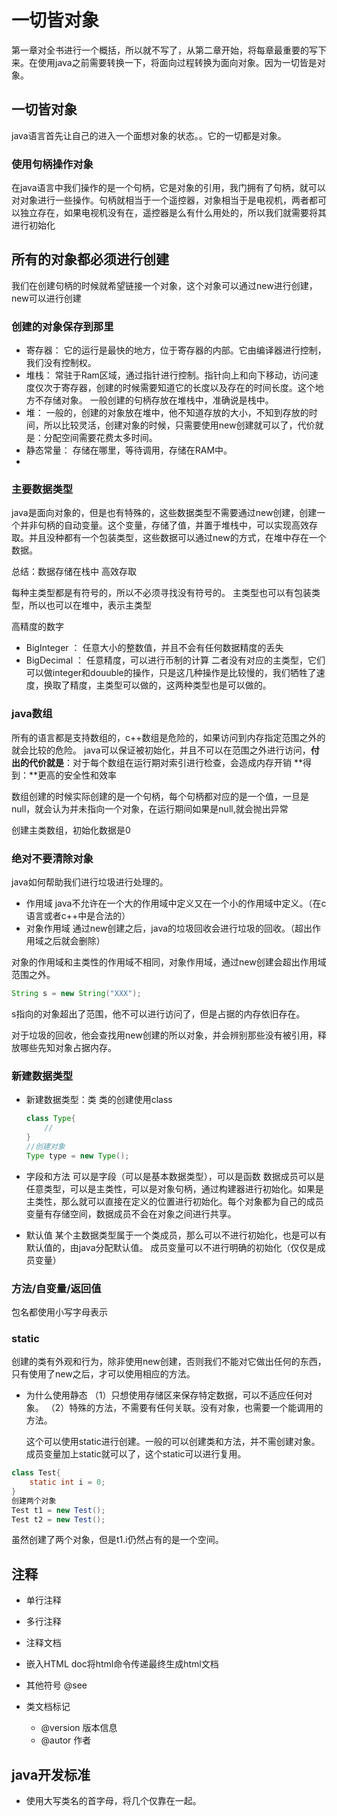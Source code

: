 # 一切皆对象

第一章对全书进行一个概括，所以就不写了，从第二章开始，将每章最重要的写下来。在使用java之前需要转换一下，将面向过程转换为面向对象。因为一切皆是对象。

## 一切皆对象

java语言首先让自己的进入一个面想对象的状态。。它的一切都是对象。

### 使用句柄操作对象

在java语言中我们操作的是一个句柄，它是对象的引用，我门拥有了句柄，就可以对对象进行一些操作。句柄就相当于一个遥控器，对象相当于是电视机，两者都可以独立存在，如果电视机没有在，遥控器是么有什么用处的，所以我们就需要将其进行初始化

## 所有的对象都必须进行创建

我们在创建句柄的时候就希望链接一个对象，这个对象可以通过new进行创建，new可以进行创建

### 创建的对象保存到那里

- 寄存器：
    它的运行是最快的地方，位于寄存器的内部。它由编译器进行控制，我们没有控制权。
- 堆栈：
    常驻于Ram区域，通过指针进行控制。指针向上和向下移动，访问速度仅次于寄存器，创建的时候需要知道它的长度以及存在的时间长度。这个地方不存储对象。   一般创建的句柄存放在堆栈中，准确说是栈中。
- 堆：
    一般的，创建的对象放在堆中，他不知道存放的大小，不知到存放的时间，所以比较灵活，创建对象的时候，只需要使用new创建就可以了，代价就是：分配空间需要花费太多时间。
- 静态常量：
    存储在哪里，等待调用，存储在RAM中。
- 

### 主要数据类型

java是面向对象的，但是也有特殊的，这些数据类型不需要通过new创建，创建一个并非句柄的自动变量。这个变量，存储了值，并置于堆栈中，可以实现高效存取。并且没种都有一个包装类型，这些数据可以通过new的方式，在堆中存在一个数据。

总结：数据存储在栈中   高效存取

每种主类型都是有符号的，所以不必须寻找没有符号的。
主类型也可以有包装类型，所以也可以在堆中，表示主类型

高精度的数字
- BigInteger ： 任意大小的整数值，并且不会有任何数据精度的丢失   
- BigDecimal ： 任意精度，可以进行币制的计算
二者没有对应的主类型，它们可以做integer和douuble的操作，只是这几种操作是比较慢的，我们牺牲了速度，换取了精度，主类型可以做的，这两种类型也是可以做的。

### java数组

所有的语言都是支持数组的，c++数组是危险的，如果访问到内存指定范围之外的就会比较的危险。
java可以保证被初始化，并且不可以在范围之外进行访问，**付出的代价就是**：对于每个数组在运行期对索引进行检查，会造成内存开销   **得到：**更高的安全性和效率

数组创建的时候实际创建的是一个句柄，每个句柄都对应的是一个值，一旦是null，就会认为并未指向一个对象，在运行期间如果是null,就会抛出异常

创建主类数组，初始化数据是0

### 绝对不要清除对象

java如何帮助我们进行垃圾进行处理的。

- 作用域
    java不允许在一个大的作用域中定义又在一个小的作用域中定义。（在c语言或者c++中是合法的）
- 对象作用域
    通过new创建之后，java的垃圾回收会进行垃圾的回收。（超出作用域之后就会删除）

对象的作用域和主类性的作用域不相同，对象作用域，通过new创建会超出作用域范围之外。
```java
String s = new String("XXX");
```
s指向的对象超出了范围，他不可以进行访问了，但是占据的内存依旧存在。

对于垃圾的回收，他会查找用new创建的所以对象，并会辨别那些没有被引用，释放哪些先知对象占据内存。

### 新建数据类型

- 新建数据类型：类
    类的创建使用class
    ```java
    class Type{
        //
    }
    //创建对象
    Type type = new Type();
    ```

- 字段和方法
    可以是字段（可以是基本数据类型），可以是函数
    数据成员可以是任意类型，可以是主类性，可以是对象句柄，通过构建器进行初始化。如果是主类性，那么就可以直接在定义的位置进行初始化。每个对象都为自己的成员变量有存储空间，数据成员不会在对象之间进行共享。
- 默认值
    某个主数据类型属于一个类成员，那么可以不进行初始化，也是可以有默认值的，由java分配默认值。
    成员变量可以不进行明确的初始化（仅仅是成员变量）

### 方法/自变量/返回值

包名都使用小写字母表示

### static

创建的类有外观和行为，除非使用new创建，否则我们不能对它做出任何的东西，只有使用了new之后，才可以使用相应的方法。

- 为什么使用静态
    （1）只想使用存储区来保存特定数据，可以不适应任何对象。
    （2）特殊的方法，不需要有任何关联。没有对象，也需要一个能调用的方法。

    这个可以使用static进行创建。一般的可以创建类和方法，并不需创建对象。
成员变量加上static就可以了，这个static可以进行复用。
```java
class Test{
    static int i = 0;
}
创建两个对象
Test t1 = new Test();
Test t2 = new Test();
```
虽然创建了两个对象，但是t1.i仍然占有的是一个空间。

## 注释

- 单行注释

- 多行注释

- 注释文档

- 嵌入HTML
    doc将html命令传递最终生成html文档

- 其他符号
    @see
- 类文档标记
    - @version  版本信息
    - @autor    作者


## java开发标准

- 使用大写类名的首字母，将几个仅靠在一起。
